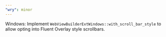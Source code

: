 ```yaml
---
"wry": minor
---
```


Windows: Implement `WebViewBuilderExtWindows::with_scroll_bar_style` to allow opting into Fluent Overlay style scrollbars.

